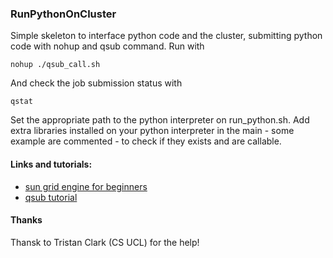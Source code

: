 ### RunPythonOnCluster

Simple skeleton to interface python code and the cluster, submitting python code with nohup and qsub command.
Run with 
```
nohup ./qsub_call.sh
```
And check the job submission status with  
```
qstat
```
Set the appropriate path to the python interpreter on run_python.sh.
Add extra libraries installed on your python interpreter in the main - some example are 
commented - to check if they exists and are callable.

#### Links and tutorials:
+ [sun grid engine for beginners](http://bioinformatics.mdc-berlin.de/intro2UnixandSGE/sun_grid_engine_for_beginners/how_to_submit_a_job_using_qsub.html)
+ [qsub tutorial](https://wikis.nyu.edu/display/NYUHPC/Tutorial+-+Submitting+a+job+using+qsub)

#### Thanks
Thansk to Tristan Clark (CS UCL) for the help!